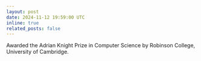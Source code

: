 ```yaml
---
layout: post
date: 2024-11-12 19:59:00 UTC
inline: true
related_posts: false
---
```


Awarded the Adrian Knight Prize in Computer Science by Robinson College, University of Cambridge.
